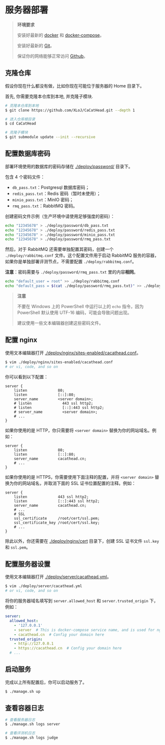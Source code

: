 # 服务器部署

> **环境要求**
>
> 安装好最新的 [docker](https://www.docker.com/) 和 [docker-compose](https://docs.docker.com/compose/)。
>
> 安装好最新的 [Git](https://git-scm.com/)。
>
> 保证你的网络能够正常访问 [Github](https://github.com/)。

## 克隆仓库

假设你现在什么都没有做，比如你现在可能位于服务器的 Home 目录下。

首先, 你需要克隆本仓库到本地, 并克隆子模块.

```bash
# 克隆本仓库到本地
$ git clone https://github.com/XLoJ/CaCatHead.git --depth 1

# 进入仓库根目录
$ cd CaCatHead

# 克隆子模块
$ git submodule update --init --recursive
```

## 配置数据库密码

部署环境使用的数据库的密码存储在 [./deploy/password/](https://github.com/XLoJ/CaCatHead/tree/main/deploy/password) 目录下。

包含 4 个密码文件：

+ `db_pass.txt`：Postgresql 数据库密码；
+ `redis_pass.txt`：Redis 密码（暂时未使用）；
+ `minio_pass.txt`：MinIO 密码；
+ `rmq_pass.txt`：RabbitMQ 密码。

创建密码文件示例（生产环境中请使用足够强度的密码）：

```bash
echo "12345678" > ./deploy/password/db_pass.txt
echo "12345678" > ./deploy/password/redis_pass.txt
echo "12345678" > ./deploy/password/minio_pass.txt
echo "12345678" > ./deploy/password/rmq_pass.txt
```

然后，对于 RabbitMQ 还需要单独配置其密码，创建一个 `./deploy/rabbitmq.conf` 文件。这个配置文件用于启动 RabbitMQ 服务的容器，如果你是单独部署评测节点，不需要配置 `./deploy/rabbitmq.conf`。

**注意**：密码需要与 `./deploy/password/rmq_pass.txt` 里的内容**相同**。

```bash
echo "default_user = root" >> ./deploy/rabbitmq.conf
echo "default_pass = $(cat ./deploy/password/rmq_pass.txt)" >> ./deploy/rabbitmq.conf
```

> **注意**
>
> 不要在 Windows 上的 PowerShell 中运行以上的 `echo` 指令，因为 PowerShell 默认使用 UTF-16 编码，可能会导致问题出现。
>
> 建议使用一些文本编辑器创建这些密码文件。

## 配置 nginx

使用文本编辑器打开 [./deploy/nginx/sites-enabled/cacathead.conf](https://github.com/XLoJ/CaCatHead/blob/main/deploy/nginx/sites-enabled/cacathead.conf)。

```bash
$ vim ./deploy/nginx/sites-enabled/cacathead.conf
# or vi, code, and so on
```

你可以看到以下配置：

```nginx
server {
    listen              80;
    listen              [::]:80;
    server_name         <server domain>;
    # listen              443 ssl http2;
    # listen              [::]:443 ssl http2;
    # server_name         <server domain>;
    # ...
}
```

如果你使用的是 HTTP，你只需要将 `<server domain>` 替换为你的网站域名。例如：

```nginx
server {
    listen              80;
    listen              [::]:80;
    server_name         cacathead.cn;
    # ...
}
```

如果你使用的是 HTTPS，你需要使用下面注释的配置，并将 `<server domain>` 替换为你的网站域名，并取消下面的 SSL 证书位置配置的注释。例如：

```nginx
server {
    listen              443 ssl http2;
    listen              [::]:443 ssl http2;
    server_name         cacathead.cn;
    # ...
    # SSL
    ssl_certificate     /root/cert/ssl.pem;
    ssl_certificate_key /root/cert/ssl.key;
    # ...
}
```

除此以外，你还需要在 [./deploy/nginx/cert](https://github.com/XLoJ/CaCatHead/blob/main/deploy/nginx/cert) 目录下，创建 SSL 证书文件 `ssl.key` 和 `ssl.pem`。

## 配置服务器设置

使用文本编辑器打开 [./deploy/server/cacathead.yml](https://github.com/XLoJ/CaCatHead/blob/main/deploy/server/cacathead.yml)。

```bash
$ vim ./deploy/server/cacathead.yml
# or vi, code, and so on
```

将你的服务器域名填写到 `server.allowed_host` 和 `server.trusted_origin` 下，例如：

```yaml
server:
  allowed_host:
    - '127.0.0.1'
    - server  # This is docker-compose service name, and is used for nginx
    - cacathead.cn  # Config your domain here
  trusted_origin:
    - http://127.0.0.1
    - https://cacathead.cn  # Config your domain here
  # ...
```

## 启动服务

完成以上所有配置后，你可以启动服务了。

```bash
$ ./manage.sh up
```

## 查看容器日志

```bash
# 查看服务器日志
$ ./manage.sh logs server

# 查看评测机日志
$ ./manage.sh logs judge
```
